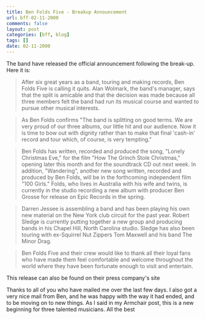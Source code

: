 ```yaml
---
title: Ben Folds Five - Breakup Announcement
url: bff-02-11-2000
comments: false
layout: post
categories: [bff, blog]
tags: []
date: 02-11-2000
---
```

The band have released the official announcement following the break-up. Here it is:

> After six great years as a band, touring and making records, Ben Folds Five is calling it quits. Alan Wolmark, the band's manager, says that the split is amicable and that the decision was made because all three members felt the band had run its musical course and wanted to pursue other musical interests.

> As Ben Folds confirms "The band is splitting on good terms. We are very proud of our three albums, our little hit and our audience. Now it is time to bow out with dignity rather than to make that final 'cash-in' record and tour which, of course, is very tempting."

> Ben Folds has written, recorded and produced the song, "Lonely Christmas Eve," for the film "How The Grinch Stole Christmas," opening later this month and for the soundtrack CD out next week. In addition, "Wandering", another new song written, recorded and produced by Ben Folds, will be in the forthcoming independent film "100 Girls." Folds, who lives in Australia with his wife and twins, is currently in the studio recording a new album with producer Ben Grosse for release on Epic Records in the spring.

> Darren Jessee is assembling a band and has been playing his own new material on the New York club circuit for the past year. Robert Sledge is currently putting together a new group and producing bands in his Chapel Hill, North Carolina studio. Sledge has also been touring with ex-Squirrel Nut Zippers Tom Maxwell and his band The Minor Drag.

> Ben Folds Five and their crew would like to thank all their loyal fans who have made them feel comfortable and welcome throughout the world where they have been fortunate enough to visit and entertain.

This release can also be found on their press company's site

Thanks to all of you who have mailed me over the last few days. I also got a very nice mail from Ben, and he was happy with the way it had ended, and to be moving on to new things. As I said in my Armchair post, this is a new beginning for three talented musicians. All the best